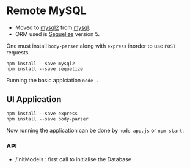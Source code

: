 Remote MySQL
========================

 - Moved to [mysql2][2] from [mysql][1]. 
 - ORM used is [Sequelize][3] version 5.

One must install `body-parser` along with `express` inorder to use `POST` requests.

```
npm install --save mysql2
npm install --save sequelize
```
Running the basic applciation `node .`


## UI Application

```
npm install --save express
npm install --save body-parser
```
Now running the application can be done by `node app.js` or `npm start`.



### API
 
 - /initModels : first call to initialise the Database




[1]: https://www.npmjs.com/package/mysql
[2]: https://www.npmjs.com/package/mysql2
[3]: https://sequelize.org/v5/manual/getting-started.html